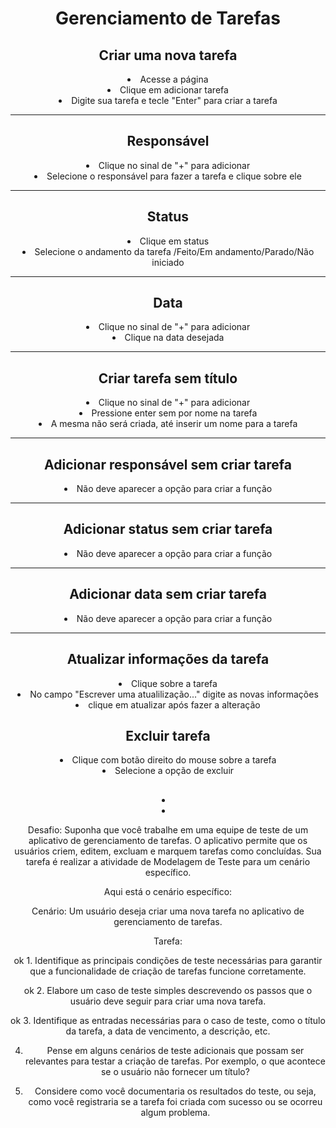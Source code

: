  <div align="center"><h1> Gerenciamento de Tarefas</h1>
 <p>
 <h2>Criar uma nova tarefa</h2>
 <li>Acesse a página
 <li>Clique em adicionar tarefa
 <li>Digite sua tarefa e tecle "Enter" para criar a tarefa
 <hr>
 <h2>Responsável</h2>
 <li>Clique no sinal de "+" para adicionar
 <li>Selecione o responsável para fazer a tarefa e clique sobre ele
 <hr>
 <h2>Status</h2>
 <li>Clique em status
 <li>Selecione o andamento da tarefa /Feito/Em andamento/Parado/Não iniciado
<hr>
 <h2>Data</h2>
 <li>Clique no sinal de "+" para adicionar
 <li>Clique na data desejada
 <hr>
 <h2>Criar tarefa sem título</h2>
<li>Clique no sinal de "+" para adicionar
<li>Pressione enter sem por nome na tarefa
<li>A mesma não será criada, até inserir um nome para a tarefa
 <hr>
<h2>Adicionar responsável sem criar tarefa</h2>
<li>Não deve aparecer a opção para criar a função
 <hr>
<h2>Adicionar status sem criar tarefa</h2>
<li>Não deve aparecer a opção para criar a função
 <hr>
<h2>Adicionar data sem criar tarefa</h2>
<li>Não deve aparecer a opção para criar a função
 <hr>
<h2>Atualizar informações da tarefa</h2>
<li>Clique sobre a tarefa
<li>No campo "Escrever uma atualilização..." digite as novas informações
<li>clique em atualizar após fazer a alteração
<h2>Excluir tarefa</h2>
<li>Clique com botão direito do mouse sobre a tarefa
<li>Selecione a opção de excluir
<h2></h2>
<li>
<li>
 </p>

 Desafio:
Suponha que você trabalhe em uma equipe de teste de um aplicativo de gerenciamento de tarefas. O aplicativo permite que os usuários criem, editem, excluam e marquem tarefas como concluídas. Sua tarefa é realizar a atividade de Modelagem de Teste para um cenário específico. 

Aqui está o cenário específico:

Cenário: Um usuário deseja criar uma nova tarefa no aplicativo de gerenciamento de tarefas.

Tarefa:

ok 1. Identifique as principais condições de teste necessárias para garantir que a funcionalidade de criação de tarefas funcione corretamente.

ok 2. Elabore um caso de teste simples descrevendo os passos que o usuário deve seguir para criar uma nova tarefa.

ok 3. Identifique as entradas necessárias para o caso de teste, como o título da tarefa, a data de vencimento, a descrição, etc.

4. Pense em alguns cenários de teste adicionais que possam ser relevantes para testar a criação de tarefas. Por exemplo, o que acontece se o usuário não fornecer um título? 

5. Considere como você documentaria os resultados do teste, ou seja, como você registraria se a tarefa foi criada com sucesso ou se ocorreu algum problema.